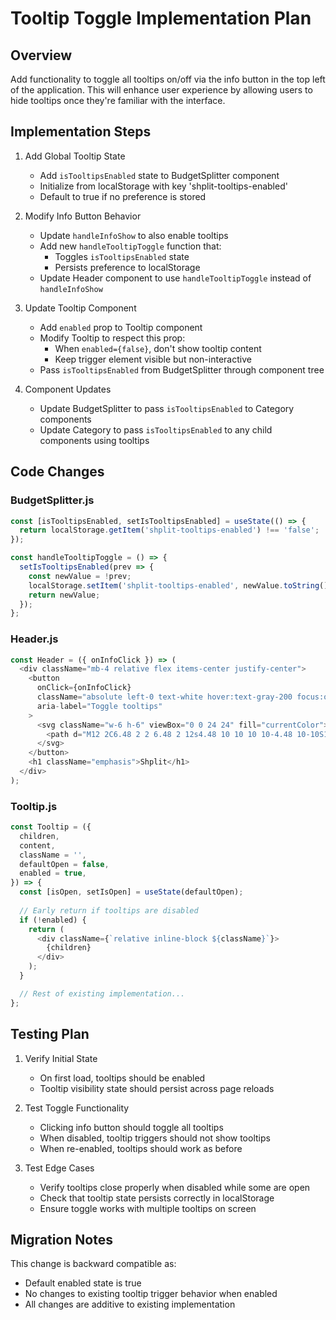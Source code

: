 # Tooltip Toggle Implementation Plan

## Overview
Add functionality to toggle all tooltips on/off via the info button in the top left of the application. This will enhance user experience by allowing users to hide tooltips once they're familiar with the interface.

## Implementation Steps

1. Add Global Tooltip State
   - Add `isTooltipsEnabled` state to BudgetSplitter component
   - Initialize from localStorage with key 'shplit-tooltips-enabled'
   - Default to true if no preference is stored

2. Modify Info Button Behavior
   - Update `handleInfoShow` to also enable tooltips
   - Add new `handleTooltipToggle` function that:
     - Toggles `isTooltipsEnabled` state
     - Persists preference to localStorage
   - Update Header component to use `handleTooltipToggle` instead of `handleInfoShow`

3. Update Tooltip Component
   - Add `enabled` prop to Tooltip component
   - Modify Tooltip to respect this prop:
     - When `enabled={false}`, don't show tooltip content
     - Keep trigger element visible but non-interactive
   - Pass `isTooltipsEnabled` from BudgetSplitter through component tree

4. Component Updates
   - Update BudgetSplitter to pass `isTooltipsEnabled` to Category components
   - Update Category to pass `isTooltipsEnabled` to any child components using tooltips

## Code Changes

### BudgetSplitter.js
```javascript
const [isTooltipsEnabled, setIsTooltipsEnabled] = useState(() => {
  return localStorage.getItem('shplit-tooltips-enabled') !== 'false';
});

const handleTooltipToggle = () => {
  setIsTooltipsEnabled(prev => {
    const newValue = !prev;
    localStorage.setItem('shplit-tooltips-enabled', newValue.toString());
    return newValue;
  });
};
```

### Header.js
```javascript
const Header = ({ onInfoClick }) => (
  <div className="mb-4 relative flex items-center justify-center">
    <button
      onClick={onInfoClick}
      className="absolute left-0 text-white hover:text-gray-200 focus:outline-none"
      aria-label="Toggle tooltips"
    >
      <svg className="w-6 h-6" viewBox="0 0 24 24" fill="currentColor">
        <path d="M12 2C6.48 2 2 6.48 2 12s4.48 10 10 10 10-4.48 10-10S17.52 2 12 2zm1 15h-2v-6h2v6zm0-8h-2V7h2v2z"/>
      </svg>
    </button>
    <h1 className="emphasis">Shplit</h1>
  </div>
);
```

### Tooltip.js
```javascript
const Tooltip = ({ 
  children, 
  content, 
  className = '',
  defaultOpen = false,
  enabled = true,
}) => {
  const [isOpen, setIsOpen] = useState(defaultOpen);
  
  // Early return if tooltips are disabled
  if (!enabled) {
    return (
      <div className={`relative inline-block ${className}`}>
        {children}
      </div>
    );
  }

  // Rest of existing implementation...
};
```

## Testing Plan

1. Verify Initial State
   - On first load, tooltips should be enabled
   - Tooltip visibility state should persist across page reloads

2. Test Toggle Functionality
   - Clicking info button should toggle all tooltips
   - When disabled, tooltip triggers should not show tooltips
   - When re-enabled, tooltips should work as before

3. Test Edge Cases
   - Verify tooltips close properly when disabled while some are open
   - Check that tooltip state persists correctly in localStorage
   - Ensure toggle works with multiple tooltips on screen

## Migration Notes

This change is backward compatible as:
- Default enabled state is true
- No changes to existing tooltip trigger behavior when enabled
- All changes are additive to existing implementation
